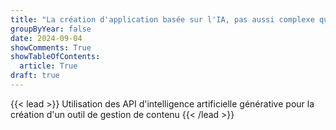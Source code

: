 ```yaml
---
title: "La création d'application basée sur l'IA, pas aussi complexe qu'on le pense"
groupByYear: false
date: 2024-09-04
showComments: True
showTableOfContents:
  article: True
draft: true
---
```

{{< lead >}}
Utilisation des API d'intelligence artificielle générative pour la création d'un outil de gestion de contenu
{{< /lead >}}
